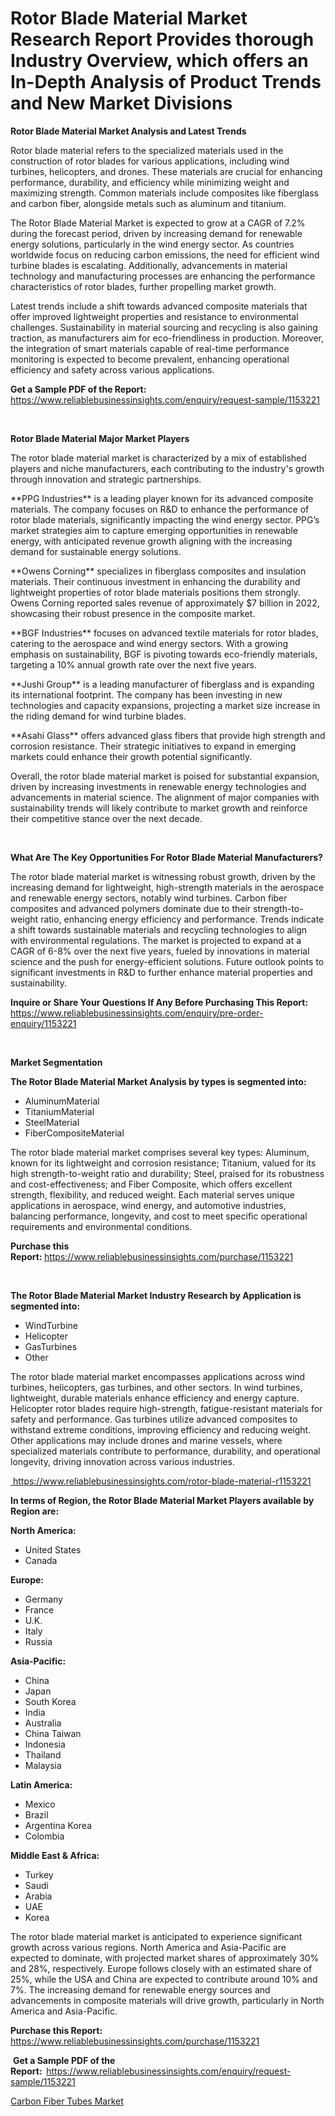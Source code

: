 <p><h1>Rotor Blade Material Market Research Report Provides thorough Industry Overview, which offers an In-Depth Analysis of Product Trends and New Market Divisions</h1></p><p><strong>Rotor Blade Material Market Analysis and Latest Trends</strong></p>
<p><p>Rotor blade material refers to the specialized materials used in the construction of rotor blades for various applications, including wind turbines, helicopters, and drones. These materials are crucial for enhancing performance, durability, and efficiency while minimizing weight and maximizing strength. Common materials include composites like fiberglass and carbon fiber, alongside metals such as aluminum and titanium.</p><p>The Rotor Blade Material Market is expected to grow at a CAGR of 7.2% during the forecast period, driven by increasing demand for renewable energy solutions, particularly in the wind energy sector. As countries worldwide focus on reducing carbon emissions, the need for efficient wind turbine blades is escalating. Additionally, advancements in material technology and manufacturing processes are enhancing the performance characteristics of rotor blades, further propelling market growth.</p><p>Latest trends include a shift towards advanced composite materials that offer improved lightweight properties and resistance to environmental challenges. Sustainability in material sourcing and recycling is also gaining traction, as manufacturers aim for eco-friendliness in production. Moreover, the integration of smart materials capable of real-time performance monitoring is expected to become prevalent, enhancing operational efficiency and safety across various applications.</p></p>
<p><strong>Get a Sample PDF of the Report:&nbsp;</strong> <a href="https://www.reliablebusinessinsights.com/enquiry/request-sample/1153221?utm_campaign=2239&utm_medium=2&utm_source=Github&utm_content=ia&utm_term=31032025&utm_id=rotor-blade-material">https://www.reliablebusinessinsights.com/enquiry/request-sample/1153221</a></p>
<p>&nbsp;</p>
<p><strong>Rotor Blade Material Major Market Players</strong></p>
<p><p>The rotor blade material market is characterized by a mix of established players and niche manufacturers, each contributing to the industry's growth through innovation and strategic partnerships.</p><p>**PPG Industries** is a leading player known for its advanced composite materials. The company focuses on R&D to enhance the performance of rotor blade materials, significantly impacting the wind energy sector. PPG’s market strategies aim to capture emerging opportunities in renewable energy, with anticipated revenue growth aligning with the increasing demand for sustainable energy solutions.</p><p>**Owens Corning** specializes in fiberglass composites and insulation materials. Their continuous investment in enhancing the durability and lightweight properties of rotor blade materials positions them strongly. Owens Corning reported sales revenue of approximately $7 billion in 2022, showcasing their robust presence in the composite market.</p><p>**BGF Industries** focuses on advanced textile materials for rotor blades, catering to the aerospace and wind energy sectors. With a growing emphasis on sustainability, BGF is pivoting towards eco-friendly materials, targeting a 10% annual growth rate over the next five years.</p><p>**Jushi Group** is a leading manufacturer of fiberglass and is expanding its international footprint. The company has been investing in new technologies and capacity expansions, projecting a market size increase in the riding demand for wind turbine blades.</p><p>**Asahi Glass** offers advanced glass fibers that provide high strength and corrosion resistance. Their strategic initiatives to expand in emerging markets could enhance their growth potential significantly.</p><p>Overall, the rotor blade material market is poised for substantial expansion, driven by increasing investments in renewable energy technologies and advancements in material science. The alignment of major companies with sustainability trends will likely contribute to market growth and reinforce their competitive stance over the next decade.</p></p>
<p>&nbsp;</p>
<p><strong>What Are The Key Opportunities For Rotor Blade Material Manufacturers?</strong></p>
<p><p>The rotor blade material market is witnessing robust growth, driven by the increasing demand for lightweight, high-strength materials in the aerospace and renewable energy sectors, notably wind turbines. Carbon fiber composites and advanced polymers dominate due to their strength-to-weight ratio, enhancing energy efficiency and performance. Trends indicate a shift towards sustainable materials and recycling technologies to align with environmental regulations. The market is projected to expand at a CAGR of 6-8% over the next five years, fueled by innovations in material science and the push for energy-efficient solutions. Future outlook points to significant investments in R&D to further enhance material properties and sustainability.</p></p>
<p><strong>Inquire or Share Your Questions If Any Before Purchasing This Report:</strong> <a href="https://www.reliablebusinessinsights.com/enquiry/pre-order-enquiry/1153221?utm_campaign=2239&utm_medium=2&utm_source=Github&utm_content=ia&utm_term=31032025&utm_id=rotor-blade-material">https://www.reliablebusinessinsights.com/enquiry/pre-order-enquiry/1153221</a></p>
<p>&nbsp;</p>
<p><strong>Market Segmentation</strong></p>
<p><strong>The Rotor Blade Material Market Analysis by types is segmented into:</strong></p>
<p><ul><li>AluminumMaterial</li><li>TitaniumMaterial</li><li>SteelMaterial</li><li>FiberCompositeMaterial</li></ul></p>
<p><p>The rotor blade material market comprises several key types: Aluminum, known for its lightweight and corrosion resistance; Titanium, valued for its high strength-to-weight ratio and durability; Steel, praised for its robustness and cost-effectiveness; and Fiber Composite, which offers excellent strength, flexibility, and reduced weight. Each material serves unique applications in aerospace, wind energy, and automotive industries, balancing performance, longevity, and cost to meet specific operational requirements and environmental conditions.</p></p>
<p><strong>Purchase this Report:&nbsp;</strong><a href="https://www.reliablebusinessinsights.com/purchase/1153221?utm_campaign=2239&utm_medium=2&utm_source=Github&utm_content=ia&utm_term=31032025&utm_id=rotor-blade-material">https://www.reliablebusinessinsights.com/purchase/1153221</a></p>
<p>&nbsp;</p>
<p><strong>The Rotor Blade Material Market Industry Research by Application is segmented into:</strong></p>
<p><ul><li>WindTurbine</li><li>Helicopter</li><li>GasTurbines</li><li>Other</li></ul></p>
<p><p>The rotor blade material market encompasses applications across wind turbines, helicopters, gas turbines, and other sectors. In wind turbines, lightweight, durable materials enhance efficiency and energy capture. Helicopter rotor blades require high-strength, fatigue-resistant materials for safety and performance. Gas turbines utilize advanced composites to withstand extreme conditions, improving efficiency and reducing weight. Other applications may include drones and marine vessels, where specialized materials contribute to performance, durability, and operational longevity, driving innovation across various industries.</p></p>
<p><a href="https://www.reliablebusinessinsights.com/rotor-blade-material-r1153221?utm_campaign=2239&utm_medium=2&utm_source=Github&utm_content=ia&utm_term=31032025&utm_id=rotor-blade-material">&nbsp;https://www.reliablebusinessinsights.com/rotor-blade-material-r1153221</a></p>
<p><strong>In terms of Region, the Rotor Blade Material Market Players available by Region are:</strong></p>
<p>
    <p> <strong> North America: </strong>
        <ul>
            <li>United States</li>
            <li>Canada</li>
        </ul>
        </p> 
    <p> <strong> Europe: </strong>
        <ul>
            <li>Germany</li>
            <li>France</li>
            <li>U.K.</li>
            <li>Italy</li>
            <li>Russia</li>
        </ul>
        </p> 
    <p> <strong> Asia-Pacific: </strong>
        <ul>
            <li>China</li>
            <li>Japan</li>
            <li>South Korea</li>
            <li>India</li>
            <li>Australia</li>
            <li>China Taiwan</li>
            <li>Indonesia</li>
            <li>Thailand</li>
            <li>Malaysia</li>
        </ul>
        </p> 
    <p> <strong> Latin America: </strong>
        <ul>
            <li>Mexico</li>
            <li>Brazil</li>
            <li>Argentina Korea</li>
            <li>Colombia</li>
        </ul>
        </p> 
    <p> <strong> Middle East & Africa: </strong>
        <ul>
            <li>Turkey</li>
            <li>Saudi</li>
            <li>Arabia</li>
            <li>UAE</li>
            <li>Korea</li>
        </ul>
    </p>
    </p>
<p><p>The rotor blade material market is anticipated to experience significant growth across various regions. North America and Asia-Pacific are expected to dominate, with projected market shares of approximately 30% and 28%, respectively. Europe follows closely with an estimated share of 25%, while the USA and China are expected to contribute around 10% and 7%. The increasing demand for renewable energy sources and advancements in composite materials will drive growth, particularly in North America and Asia-Pacific.</p></p>
<p><strong>Purchase this Report: </strong><a href="https://www.reliablebusinessinsights.com/purchase/1153221?utm_campaign=2239&utm_medium=2&utm_source=Github&utm_content=ia&utm_term=31032025&utm_id=rotor-blade-material">https://www.reliablebusinessinsights.com/purchase/1153221</a></p>
<p>&nbsp;<strong>Get a Sample PDF of the Report:&nbsp;&nbsp;</strong><a href="https://www.reliablebusinessinsights.com/enquiry/request-sample/1153221?utm_campaign=2239&utm_medium=2&utm_source=Github&utm_content=ia&utm_term=31032025&utm_id=rotor-blade-material">https://www.reliablebusinessinsights.com/enquiry/request-sample/1153221</a></p>
<p><strong></strong></p>
<p><p><a href="https://github.com/mahnoor2003/Market-Research-Report-List-7/blob/main/carbon-fiber-tubes-market.md?utm_campaign=2239&utm_medium=2&utm_source=Github&utm_content=ia&utm_term=31032025&utm_id=rotor-blade-material">Carbon Fiber Tubes Market</a></p></p>